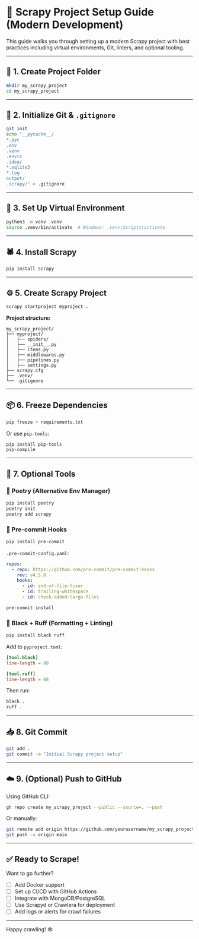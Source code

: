 # 🚀 Scrapy Project Setup Guide (Modern Development)

This guide walks you through setting up a modern Scrapy project with best practices including virtual environments, Git, linters, and optional tooling.

---

## 📁 1. Create Project Folder

```bash
mkdir my_scrapy_project
cd my_scrapy_project
```

---

## 🌱 2. Initialize Git & `.gitignore`

```bash
git init
echo "__pycache__/
*.pyc
.env
.venv
.envrc
.idea/
*.sqlite3
*.log
output/
.scrapy/" > .gitignore
```

---

## 🐍 3. Set Up Virtual Environment

```bash
python3 -m venv .venv
source .venv/bin/activate  # Windows: .venv\Scripts\activate
```

---

## 🕷 4. Install Scrapy

```bash
pip install scrapy
```

---

## ⚙️ 5. Create Scrapy Project

```bash
scrapy startproject myproject .
```

**Project structure:**

```
my_scrapy_project/
├── myproject/
│   ├── spiders/
│   ├── __init__.py
│   ├── items.py
│   ├── middlewares.py
│   ├── pipelines.py
│   ├── settings.py
├── scrapy.cfg
├── .venv/
└── .gitignore
```

---

## 📦 6. Freeze Dependencies

```bash
pip freeze > requirements.txt
```

Or use `pip-tools`:

```bash
pip install pip-tools
pip-compile
```

---

## 🔧 7. Optional Tools

### 📘 Poetry (Alternative Env Manager)

```bash
pip install poetry
poetry init
poetry add scrapy
```

### 🧹 Pre-commit Hooks

```bash
pip install pre-commit
```

`.pre-commit-config.yaml`:
```yaml
repos:
  - repo: https://github.com/pre-commit/pre-commit-hooks
    rev: v4.5.0
    hooks:
      - id: end-of-file-fixer
      - id: trailing-whitespace
      - id: check-added-large-files
```

```bash
pre-commit install
```

### 🎨 Black + Ruff (Formatting + Linting)

```bash
pip install black ruff
```

Add to `pyproject.toml`:
```toml
[tool.black]
line-length = 88

[tool.ruff]
line-length = 88
```

Then run:
```bash
black .
ruff .
```

---

## 📥 8. Git Commit

```bash
git add .
git commit -m "Initial Scrapy project setup"
```

---

## ☁️ 9. (Optional) Push to GitHub

Using GitHub CLI:
```bash
gh repo create my_scrapy_project --public --source=. --push
```

Or manually:
```bash
git remote add origin https://github.com/yourusername/my_scrapy_project.git
git push -u origin main
```

---

## ✅ Ready to Scrape!

Want to go further?
- [ ] Add Docker support
- [ ] Set up CI/CD with GitHub Actions
- [ ] Integrate with MongoDB/PostgreSQL
- [ ] Use Scrapyd or Crawlera for deployment
- [ ] Add logs or alerts for crawl failures

---

Happy crawling! 🕸️
